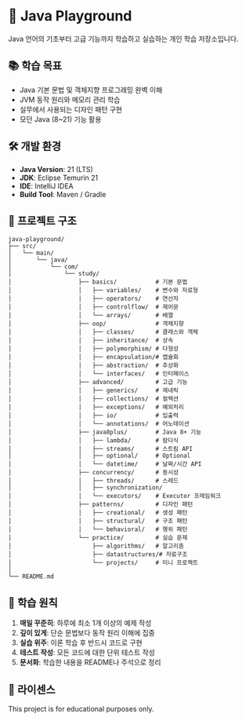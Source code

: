 # 🎯 Java Playground

Java 언어의 기초부터 고급 기능까지 학습하고 실습하는 개인 학습 저장소입니다.

## 📚 학습 목표

- Java 기본 문법 및 객체지향 프로그래밍 완벽 이해
- JVM 동작 원리와 메모리 관리 학습
- 실무에서 사용되는 디자인 패턴 구현
- 모던 Java (8~21) 기능 활용

## 🛠️ 개발 환경

- **Java Version**: 21 (LTS)
- **JDK**: Eclipse Temurin 21
- **IDE**: IntelliJ IDEA
- **Build Tool**: Maven / Gradle

## 📁 프로젝트 구조

```
java-playground/
├── src/
│   └── main/
│       └── java/
│           └── com/
│               └── study/
│                   ├── basics/           # 기본 문법
│                   │   ├── variables/    # 변수와 자료형
│                   │   ├── operators/    # 연산자
│                   │   ├── controlflow/  # 제어문
│                   │   └── arrays/       # 배열
│                   ├── oop/              # 객체지향
│                   │   ├── classes/      # 클래스와 객체
│                   │   ├── inheritance/  # 상속
│                   │   ├── polymorphism/ # 다형성
│                   │   ├── encapsulation/# 캡슐화
│                   │   ├── abstraction/  # 추상화
│                   │   └── interfaces/   # 인터페이스
│                   ├── advanced/         # 고급 기능
│                   │   ├── generics/     # 제네릭
│                   │   ├── collections/  # 컬렉션
│                   │   ├── exceptions/   # 예외처리
│                   │   ├── io/           # 입출력
│                   │   └── annotations/  # 어노테이션
│                   ├── java8plus/        # Java 8+ 기능
│                   │   ├── lambda/       # 람다식
│                   │   ├── streams/      # 스트림 API
│                   │   ├── optional/     # Optional
│                   │   └── datetime/     # 날짜/시간 API
│                   ├── concurrency/      # 동시성
│                   │   ├── threads/      # 스레드
│                   │   ├── synchronization/
│                   │   └── executors/    # Executor 프레임워크
│                   ├── patterns/         # 디자인 패턴
│                   │   ├── creational/   # 생성 패턴
│                   │   ├── structural/   # 구조 패턴
│                   │   └── behavioral/   # 행위 패턴
│                   └── practice/         # 실습 문제
│                       ├── algorithms/   # 알고리즘
│                       ├── datastructures/# 자료구조
│                       └── projects/     # 미니 프로젝트
│
└── README.md
```

## 🎯 학습 원칙

1. **매일 꾸준히**: 하루에 최소 1개 이상의 예제 작성
2. **깊이 있게**: 단순 문법보다 동작 원리 이해에 집중
3. **실습 위주**: 이론 학습 후 반드시 코드로 구현
4. **테스트 작성**: 모든 코드에 대한 단위 테스트 작성
5. **문서화**: 학습한 내용을 README나 주석으로 정리

## 📄 라이센스

This project is for educational purposes only.
